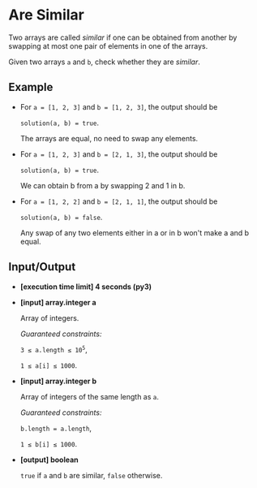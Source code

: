# Are Similar

Two arrays are called *similar* if one can be obtained from another by swapping at most one pair of elements in one of the arrays.

Given two arrays `a` and `b`, check whether they are *similar*.

## Example

- For `a = [1, 2, 3]` and `b = [1, 2, 3]`, the output should be

    `solution(a, b) = true`.

    The arrays are equal, no need to swap any elements.

- For `a = [1, 2, 3]` and `b = [2, 1, 3]`, the output should be

    `solution(a, b) = true`.

    We can obtain b from a by swapping 2 and 1 in b.

- For `a = [1, 2, 2]` and `b = [2, 1, 1]`, the output should be

    `solution(a, b) = false`.

    Any swap of any two elements either in a or in b won't make a and b equal.

## Input/Output

- **[execution time limit] 4 seconds (py3)**

- **[input] array.integer a**

	Array of integers.

	*Guaranteed constraints:*

	<code>3 ≤ a.length ≤ 10<sup>5</sup></code>,

	`1 ≤ a[i] ≤ 1000`.

- **[input] array.integer b**

	Array of integers of the same length as `a`.

	*Guaranteed constraints:*

	`b.length = a.length`,

	`1 ≤ b[i] ≤ 1000`.

- **[output] boolean**

	`true` if `a` and `b` are similar, `false` otherwise.
